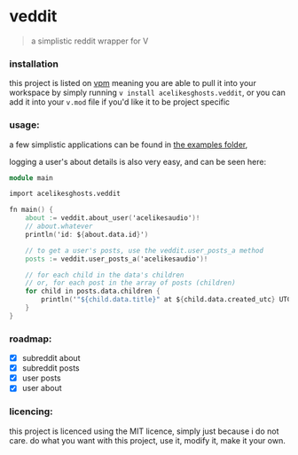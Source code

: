 # veddit
> a simplistic reddit wrapper for V

### installation
this project is listed on [vpm](https://vpm.vlang.io) meaning you are able to pull it into
your workspace by simply running `v install acelikesghosts.veddit`, or you can add it
into your `v.mod` file if you'd like it to be project specific

### usage:
a few simplistic applications can be found in [the examples folder](./examples),


logging a user's about details is also very easy, and can be seen here:
```v
module main

import acelikesghosts.veddit

fn main() {
    about := veddit.about_user('acelikesaudio')!
    // about.whatever
    println('id: ${about.data.id}')

    // to get a user's posts, use the veddit.user_posts_a method
    posts := veddit.user_posts_a('acelikesaudio')!

    // for each child in the data's children
    // or, for each post in the array of posts (children)
    for child in posts.data.children {
        println('"${child.data.title}" at ${child.data.created_utc} UTC (${child.data.permalink})')
    }
}
```

### roadmap:
- [x] subreddit about
- [x] subreddit posts
- [x] user posts
- [x] user about

### licencing:
this project is licenced using the MIT licence, simply just because i do not care.
do what you want with this project, use it, modify it, make it your own.
